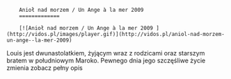 
        Anioł nad morzem / Un Ange à la mer 2009 
        =============
        
        [![Anioł nad morzem / Un Ange à la mer 2009 ](http://vidos.pl/images/player.gif)](http://vidos.pl/aniol-nad-morzem-un-ange--la-mer-2009)
        
        
 Louis jest dwunastolatkiem, żyjącym wraz z rodzicami oraz starszym bratem w południowym Maroko. Pewnego dnia jego szczęśliwe życie zmienia zobacz pełny opis
    